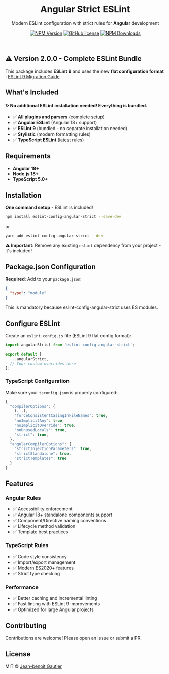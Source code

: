 <br>

<h1 align="center">Angular Strict ESLint</h1>

<p align="center">Modern ESLint configuration with strict rules for <strong>Angular</strong> development</p>

<p align="center">
    <a href="https://www.npmjs.com/package/eslint-config-angular-strict"><img src="https://img.shields.io/npm/v/eslint-config-angular-strict/latest.svg" alt="NPM Version" /></a>
    <a href="https://github.com/Jbz797/eslint-config-angular-strict/blob/master/LICENSE"><img src="https://img.shields.io/npm/l/eslint-config-angular-strict.svg" alt="GitHub license" /></a>
    <a href="https://www.npmjs.com/package/eslint-config-angular-strict"><img src="https://img.shields.io/npm/dm/eslint-config-angular-strict.svg" alt="NPM Downloads" /></a>
</p>

<br>

## ⚠️ Version 2.0.0 - Complete ESLint Bundle

This package includes **ESLint 9** and uses the new **flat configuration format** : [ESLint 9 Migration Guide](https://eslint.org/docs/latest/use/configure/migration-guide).

## What's Included

#### ✨ **No additional ESLint installation needed!** Everything is bundled.

- ✅ **All plugins and parsers** (complete setup)
- ✅ **Angular ESLint** (Angular 18+ support)
- ✅ **ESLint 9** (bundled - no separate installation needed)
- ✅ **Stylistic** (modern formatting rules)
- ✅ **TypeScript ESLint** (latest rules)

## Requirements

- **Angular 18+**
- **Node.js 18+**
- **TypeScript 5.0+**

## Installation

**One command setup** - ESLint is included!

```sh
npm install eslint-config-angular-strict --save-dev
```

or

```sh
yarn add eslint-config-angular-strict --dev
```

**⚠️ Important**: Remove any existing `eslint` dependency from your project - it's included!

## Package.json Configuration

**Required**: Add to your `package.json`:

```json
{
  "type": "module"
}
```

This is mandatory because eslint-config-angular-strict uses ES modules.

## Configure ESLint

Create an `eslint.config.js` file (ESLint 9 flat config format):

```javascript
import angularStrict from 'eslint-config-angular-strict';

export default [
  ...angularStrict,
  // Your custom overrides here
];
```

### TypeScript Configuration

Make sure your `tsconfig.json` is properly configured:

```javascript
{
  "compilerOptions": {
    (...),
    "forceConsistentCasingInFileNames": true,
    "noImplicitAny": true,
    "noImplicitOverride": true,
    "noUnusedLocals": true,
    "strict": true,
  },
  "angularCompilerOptions": {
    "strictInjectionParameters": true,
    "strictStandalone": true,
    "strictTemplates": true
  }
}
```

## Features

### Angular Rules

- ✅ Accessibility enforcement
- ✅ Angular 18+ standalone components support
- ✅ Component/Directive naming conventions
- ✅ Lifecycle method validation
- ✅ Template best practices

### TypeScript Rules

- ✅ Code style consistency
- ✅ Import/export management
- ✅ Modern ES2020+ features
- ✅ Strict type checking

### Performance

- ✅ Better caching and incremental linting
- ✅ Fast linting with ESLint 9 improvements
- ✅ Optimized for large Angular projects

## Contributing

Contributions are welcome! Please open an issue or submit a PR.

## License

MIT © [Jean-benoit Gautier](https://github.com/Jbz797)
